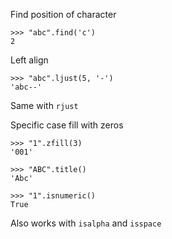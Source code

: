 Find position of character
```
>>> "abc".find('c')
2
```

Left align
```
>>> "abc".ljust(5, '-')
'abc--'
```
Same with `rjust`

Specific case fill with zeros
```
>>> "1".zfill(3)
'001'
```

```
>>> "ABC".title()
'Abc'
```

```
>>> "1".isnumeric()
True
```

Also works with `isalpha` and `isspace`
